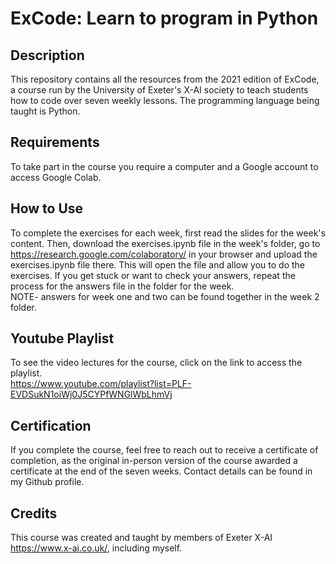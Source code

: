 # ExCode: Learn to program in Python

Description
-------------

 This repository contains all the resources from the 2021 edition of ExCode, a course run by the University of Exeter's X-AI society to teach students how to code over seven weekly lessons. The programming language being taught is Python.  
 
 Requirements
 -------------
 To take part in the course you require a computer and a Google account to access Google Colab.  
 
 How to Use
 ----------
 To complete the exercises for each week, first read the slides for the week's content. Then, download the exercises.ipynb file in the week's folder, go to https://research.google.com/colaboratory/ in your browser and upload the exercises.ipynb file there. This will open the file and allow you to do the exercises. If you get stuck or want to check your answers, repeat the process for the answers file in the folder for the week.  
NOTE- answers for week one and two can be found together in the week 2 folder.  
 
 Youtube Playlist
 ----------------
 To see the video lectures for the course, click on the link to access the playlist.  
 https://www.youtube.com/playlist?list=PLF-EVDSukN1oiWj0J5CYPfWNGlWbLhmVj  
 
Certification
-------------
If you complete the course, feel free to reach out to receive a certificate of completion, as the original in-person version of the course awarded a certificate at the end of the seven weeks. Contact details can be found in my Github profile.  

Credits
--------
This course was created and taught by members of Exeter X-AI https://www.x-ai.co.uk/, including myself.
